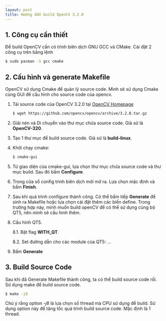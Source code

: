 ```yaml
---
layout: post
title: Hướng dẫn build OpenCV 3.2.0
---
```


## 1. Công cụ cần thiết
Để build OpenCV cần có trình biên dịch GNU GCC và CMake. Cài đặt 2 công cụ trên bằng lệnh

```bash
$ sudo pacman -S gcc cmake
```

## 2. Cấu hình và generate Makefile
OpenCV sử dụng Cmake để quản lý source code. Mình sẽ sử dụng Cmake cùng GUI để cấu hình cho source code của opencv.

1. Tải source code của OpenCV 3.2.0 tại [OpenCV Homepage](https://opencv.org/opencv-3-2.html)
    ```bash
    $ wget https://github.com/opencv/opencv/archive/3.2.0.tar.gz
    ```

2. Giải nén và Di chuyển vào thư mục chứa source code. Giả sử là **OpenCV-320**.

3. Tạo 1 thư mục để build source code. Giả sử là **build-linux**.

4. Khởi chạy cmake:
    ```bash
    $ cmake-gui
    ```

5. Từ giao diện của cmake-gui, lựa chọn thư mục chứa source code và thư mục build. Sau đó bấm **Configure**.

6. Trong cửa sổ config trình biên dịch mới mở ra. Lựa chọn mặc định và bấm **Finish**.

7. Sau khi quá trình configure thành công. Có thể bấm tiếp **Generate** để sinh ra Makefile hoặc lựa chọn cài đặt thêm các biến define. Trong trường hợp này, mình muốn build openCV để có thể sử dụng cùng bộ QT5, nên mình sẽ cấu hình thêm.

8. Cấu hình QT5.

    8.1. Bật flag **WITH_QT**.

    8.2. Set đường dẫn cho các module của QT5: ...
9. Bấm **Generate**

## 3. Build Source Code
Sau khi đã Generate Makefile thành công, ta có thể build source code rồi. Sử dụng make để build source code. 

```bash
$ make -j8
```

Chú ý rằng option *-j8* là lựa chọn số thread mà CPU sử dụng để build. Sử dụng option này để tăng tốc quá trình build source code. Mặc định là 1 thread. 

